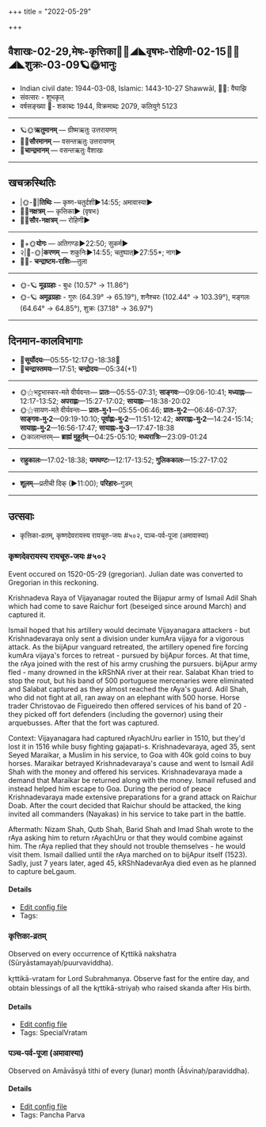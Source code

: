 +++
title = "2022-05-29"

+++
## वैशाखः-02-29,मेषः-कृत्तिका🌛🌌◢◣वृषभः-रोहिणी-02-15🌌🌞◢◣शुक्रः-03-09🪐🌞भानुः
- Indian civil date: 1944-03-08, Islamic: 1443-10-27 Shawwāl, 🌌🌞: वैघाझि
- संवत्सरः - शुभकृत्
- वर्षसङ्ख्या 🌛- शकाब्दः 1944, विक्रमाब्दः 2079, कलियुगे 5123
___________________
- 🪐🌞**ऋतुमानम्** — ग्रीष्मऋतुः उत्तरायणम्
- 🌌🌞**सौरमानम्** — वसन्तऋतुः उत्तरायणम्
- 🌛**चान्द्रमानम्** — वसन्तऋतुः वैशाखः
___________________


## खचक्रस्थितिः
- |🌞-🌛|**तिथिः** — कृष्ण-चतुर्दशी►14:55; अमावास्या►  
- 🌌🌛**नक्षत्रम्** — कृत्तिका► (वृषभः)  
- 🌌🌞**सौर-नक्षत्रम्** — रोहिणी►  
___________________
- 🌛+🌞**योगः** — अतिगण्डः►22:50; सुकर्म►  
- २|🌛-🌞|**करणम्** — शकुनिः►14:55; चतुष्पात्►27:55*; नाग►  
- 🌌🌛- **चन्द्राष्टम-राशिः**—तुला  
___________________
- 🌞-🪐 **मूढग्रहाः** - बुधः (10.57° → 11.86°)
- 🌞-🪐 **अमूढग्रहाः** - गुरुः (64.39° → 65.19°), शनैश्चरः (102.44° → 103.39°), मङ्गलः (64.64° → 64.85°), शुक्रः (37.18° → 36.97°)
___________________


## दिनमान-कालविभागाः
- 🌅**सूर्योदयः**—05:55-12:17🌞️-18:38🌇  
- 🌛**चन्द्रास्तमयः**—17:51; **चन्द्रोदयः**—05:34(+1)  
___________________
- 🌞⚝भट्टभास्कर-मते वीर्यवन्तः— **प्रातः**—05:55-07:31; **साङ्गवः**—09:06-10:41; **मध्याह्नः**—12:17-13:52; **अपराह्णः**—15:27-17:02; **सायाह्नः**—18:38-20:02  
- 🌞⚝सायण-मते वीर्यवन्तः— **प्रातः-मु॰1**—05:55-06:46; **प्रातः-मु॰2**—06:46-07:37; **साङ्गवः-मु॰2**—09:19-10:10; **पूर्वाह्णः-मु॰2**—11:51-12:42; **अपराह्णः-मु॰2**—14:24-15:14; **सायाह्नः-मु॰2**—16:56-17:47; **सायाह्नः-मु॰3**—17:47-18:38  
- 🌞कालान्तरम्— **ब्राह्मं मुहूर्तम्**—04:25-05:10; **मध्यरात्रिः**—23:09-01:24  
___________________
- **राहुकालः**—17:02-18:38; **यमघण्टः**—12:17-13:52; **गुलिककालः**—15:27-17:02  
___________________
- **शूलम्**—प्रतीची दिक् (►11:00); **परिहारः**–गुडम्  
___________________

## उत्सवाः
- कृत्तिका-व्रतम्, कृष्णदेवरायस्य रायचूरु-जयः #५०२, पञ्च-पर्व-पूजा (अमावास्या)
### कृष्णदेवरायस्य रायचूरु-जयः #५०२

Event occured on 1520-05-29 (gregorian). Julian date was converted to Gregorian in this reckoning. 

Krishnadeva Raya of Vijayanagar routed the Bijapur army of Ismail Adil Shah which had come to save Raichur fort (beseiged since around March) and captured it.

Ismail hoped that his artillery would decimate Vijayanagara attackers - but Krishnadevaraya only sent a division under kumAra vijaya for a vigorous attack. As the bijApur vanguard retreated, the artillery opened fire forcing kumAra vijaya's forces to retreat - pursued by bijApur forces. At that time, the rAya joined with the rest of his army crushing the pursuers. bijApur army fled - many drowned in the kRShNA river at their rear. Salabat Khan tried to stop the rout, but his band of 500 portuguese mercenaries were eliminated and Salabat captured as they almost reached the rAya's guard. Adil Shah, who did not fight at all, ran away on an elephant with 500 horse. Horse trader Christovao de Figueiredo then offered services of his band of 20 - they picked off fort defenders (including the governor) using their arquebusses. After that the fort was captured.  

Context:  Vijayanagara had captured rAyachUru earlier in 1510, but they'd lost it in 1516 while busy fighting gajapati-s. Krishnadevaraya, aged 35, sent Seyed Maraikar, a Muslim in his service, to Goa with 40k gold coins to buy horses. Maraikar betrayed Krishnadevaraya's cause and went to Ismail Adil Shah with the money and offered his services. Krishnadevaraya made a demand that Maraikar be returned along with the money. Ismail refused and instead helped him escape to Goa. During the period of peace Krishnadevaraya made extensive preparations for a grand attack on Raichur Doab. After the court decided that Raichur should be attacked, the king invited all commanders (Nayakas) in his service to take part in the battle.

Aftermath: Nizam Shah, Qutb Shah, Barid Shah and Imad Shah wrote to the rAya asking him to return rAyachUru or that they would combine against him. The rAya replied that they should not trouble themselves - he would visit them. Ismail dallied until the rAya marched on to bijApur itself (1523). Sadly, just 7 years later, aged 45, kRShNadevarAya died even as he planned to capture beLgaum.

#### Details
- [Edit config file](https://github.com/jyotisham/adyatithi/blob/master/mahApuruSha/xatra-later/julian/day/05/19/kRShNadevarAyasya_rAyachUru-jayaH.toml)
- Tags: 


### कृत्तिका-व्रतम्

Observed on every occurrence of Kr̥ttikā nakshatra (Sūryāstamayaḥ/puurvaviddha). 

kr̥ttikā-vratam for Lord Subrahmanya. Observe fast for the entire day, and obtain blessings of all the kr̥ttikā-striyaḥ who raised skanda after His birth.

#### Details
- [Edit config file](https://github.com/jyotisham/adyatithi/blob/master/devatA/kaumAra/sidereal_solar_month/nakshatra/00/03/kRttikA-vratam.toml)
- Tags: SpecialVratam


### पञ्च-पर्व-पूजा (अमावास्या)

Observed on Amāvāsyā tithi of every (lunar) month (Āśvinaḥ/paraviddha). 



#### Details
- [Edit config file](https://github.com/jyotisham/adyatithi/blob/master/devatA/devIparva/lunar_month/tithi/00/30/pancha-parva-1.toml)
- Tags: Pancha Parva



